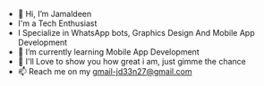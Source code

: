 - 👋 Hi, I’m Jamaldeen
- I'm a Tech Enthusiast
- I Specialize in WhatsApp bots, Graphics Design And Mobile App Development
- 🌱 I’m currently learning Mobile App Development 
- 💞️ I'll Love to show you how great i am, just gimme the chance
- 📫 Reach me on my gmail-jd33n27@gmail.com

<!---
Jd33n27/Jd33n27 is a ✨ special ✨ repository because its `README.md` (this file) appears on your GitHub profile.
You can click the Preview link to take a look at your changes.
--->
